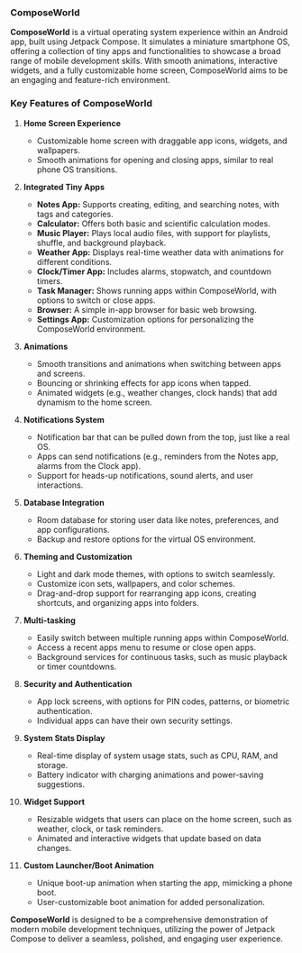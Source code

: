 ### **ComposeWorld**

**ComposeWorld** is a virtual operating system experience within an Android app, built using Jetpack Compose. It simulates a miniature smartphone OS, offering a collection of tiny apps and functionalities to showcase a broad range of mobile development skills. With smooth animations, interactive widgets, and a fully customizable home screen, ComposeWorld aims to be an engaging and feature-rich environment.

### **Key Features of ComposeWorld**

1. **Home Screen Experience**

   - Customizable home screen with draggable app icons, widgets, and wallpapers.
   - Smooth animations for opening and closing apps, similar to real phone OS transitions.

2. **Integrated Tiny Apps**

   - **Notes App:** Supports creating, editing, and searching notes, with tags and categories.
   - **Calculator:** Offers both basic and scientific calculation modes.
   - **Music Player:** Plays local audio files, with support for playlists, shuffle, and background playback.
   - **Weather App:** Displays real-time weather data with animations for different conditions.
   - **Clock/Timer App:** Includes alarms, stopwatch, and countdown timers.
   - **Task Manager:** Shows running apps within ComposeWorld, with options to switch or close apps.
   - **Browser:** A simple in-app browser for basic web browsing.
   - **Settings App:** Customization options for personalizing the ComposeWorld environment.

3. **Animations**

   - Smooth transitions and animations when switching between apps and screens.
   - Bouncing or shrinking effects for app icons when tapped.
   - Animated widgets (e.g., weather changes, clock hands) that add dynamism to the home screen.

4. **Notifications System**

   - Notification bar that can be pulled down from the top, just like a real OS.
   - Apps can send notifications (e.g., reminders from the Notes app, alarms from the Clock app).
   - Support for heads-up notifications, sound alerts, and user interactions.

5. **Database Integration**

   - Room database for storing user data like notes, preferences, and app configurations.
   - Backup and restore options for the virtual OS environment.

6. **Theming and Customization**

   - Light and dark mode themes, with options to switch seamlessly.
   - Customize icon sets, wallpapers, and color schemes.
   - Drag-and-drop support for rearranging app icons, creating shortcuts, and organizing apps into folders.

7. **Multi-tasking**

   - Easily switch between multiple running apps within ComposeWorld.
   - Access a recent apps menu to resume or close open apps.
   - Background services for continuous tasks, such as music playback or timer countdowns.

8. **Security and Authentication**

   - App lock screens, with options for PIN codes, patterns, or biometric authentication.
   - Individual apps can have their own security settings.

9. **System Stats Display**

   - Real-time display of system usage stats, such as CPU, RAM, and storage.
   - Battery indicator with charging animations and power-saving suggestions.

10. **Widget Support**

    - Resizable widgets that users can place on the home screen, such as weather, clock, or task reminders.
    - Animated and interactive widgets that update based on data changes.

11. **Custom Launcher/Boot Animation**
    - Unique boot-up animation when starting the app, mimicking a phone boot.
    - User-customizable boot animation for added personalization.

**ComposeWorld** is designed to be a comprehensive demonstration of modern mobile development techniques, utilizing the power of Jetpack Compose to deliver a seamless, polished, and engaging user experience.
